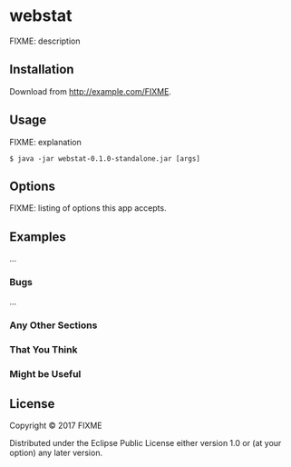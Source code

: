 # webstat

FIXME: description

## Installation

Download from http://example.com/FIXME.

## Usage

FIXME: explanation

    $ java -jar webstat-0.1.0-standalone.jar [args]

## Options

FIXME: listing of options this app accepts.

## Examples

...

### Bugs

...

### Any Other Sections
### That You Think
### Might be Useful

## License

Copyright © 2017 FIXME

Distributed under the Eclipse Public License either version 1.0 or (at
your option) any later version.
